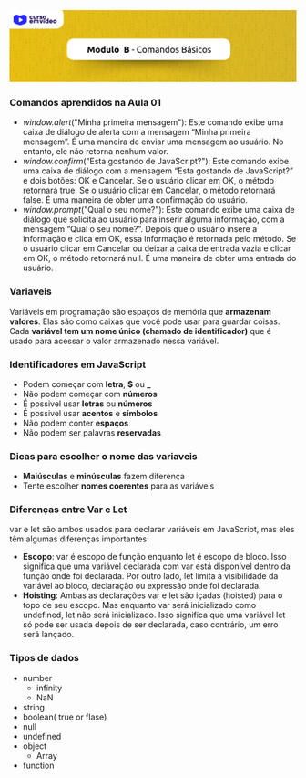 <p align="center">
<img src="../images/Header-modulo-B.png">
</p>

### Comandos aprendidos na Aula 01
- *window.alert*("Minha primeira mensagem"): Este comando exibe uma caixa de diálogo de alerta com a mensagem “Minha primeira mensagem”. É uma maneira de enviar uma mensagem ao usuário. No entanto, ele não retorna nenhum valor.
- *window.confirm*("Esta gostando de JavaScript?"): Este comando exibe uma caixa de diálogo com a mensagem “Esta gostando de JavaScript?” e dois botões: OK e Cancelar. Se o usuário clicar em OK, o método retornará true. Se o usuário clicar em Cancelar, o método retornará false. É uma maneira de obter uma confirmação do usuário.
- *window.prompt*("Qual o seu nome?"): Este comando exibe uma caixa de diálogo que solicita ao usuário para inserir alguma informação, com a mensagem “Qual o seu nome?”. Depois que o usuário insere a informação e clica em OK, essa informação é retornada pelo método. Se o usuário clicar em Cancelar ou deixar a caixa de entrada vazia e clicar em OK, o método retornará null. É uma maneira de obter uma entrada do usuário.


### Variaveis
Variáveis em programação são espaços de memória que **armazenam valores**. Elas são como caixas que você pode usar para guardar coisas. Cada **variável tem um nome único (chamado de identificador)** que é usado para acessar o valor armazenado nessa variável.

### Identificadores em JavaScript
- Podem começar com **letra**, **$** ou **_**
- Não podem começar com **números**
- É possivel usar **letras** ou **números**
- É possivel usar **acentos** e **símbolos**
- Não podem conter **espaços**
- Não podem ser palavras **reservadas**

### Dicas para escolher o nome das variaveis
- **Maiúsculas** e **minúsculas** fazem diferença
- Tente escolher **nomes coerentes** para as variáveis

### Diferenças entre Var e Let
var e let são ambos usados para declarar variáveis em JavaScript, mas eles têm algumas diferenças importantes:

- **Escopo**: var é escopo de função enquanto let é escopo de bloco. Isso significa que uma variável declarada com var está disponível dentro da função onde foi declarada. Por outro lado, let limita a visibilidade da variável ao bloco, declaração ou expressão onde foi declarada.
- **Hoisting**: Ambas as declarações var e let são içadas (hoisted) para o topo de seu escopo. Mas enquanto var será inicializado como undefined, let não será inicializado. Isso significa que uma variável let só pode ser usada depois de ser declarada, caso contrário, um erro será lançado.

### Tipos de dados
- number
    - infinity
    - NaN
- string
- boolean( true or flase)
- null
- undefined
- object
    - Array
- function 

 
